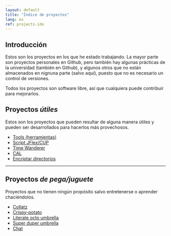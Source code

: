```yaml
---
layout: default
title: "Índice de proyectos"
lang: es
ref: projects-idx
---
```



## Introducción

Estos son los proyectos en los que he estado trabajando. La mayor parte son proyectos
personales en Github, pero también hay algunas prácticas de la universidad (también en
Github), y algunos otros que no están almacenados en nignuna parte (salvo aquí), puesto
que no es necesario un control de versiones.

Todos los proyectos son software libre, así que cualquiera puede contribuir para
mejorarlos.


## Proyectos _útiles_

Estos son los proyectos que pueden resultar de alguna manera útiles y pueden ser
desarrollados para hacerlos más provechosos.

  - [Tools (herramientas)](useful/tools.html)
  - [Script JFlex/CUP](useful/script-jflex-cup.html)
  - [Time Wanderer](useful/time-wanderer.html)
  - [CAL](useful/cal.html)
  - [Encriptar directorios](useful/encrypt.html)

----

## Proyectos _de pega/juguete_

Proyectos que no tienen ningún propósito salvo entretenerse o aprender chaciéndolos.

  - [Collatz](toy/collatz.html)
  - [Crispy-potato](toy/crispy-potato.html)
  - [Literate octo umbrella](toy/literate-octo-umbrella.html)
  - [Super duper umbrella](toy/super-duper-umbrella.html)
  - [Chat](toy/chat.html)
